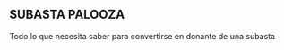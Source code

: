 <h2 class="faan-header">SUBASTA PALOOZA</h2>
<div class="faan-body">
    Todo lo que necesita saber para convertirse en donante de una subasta
</div>
